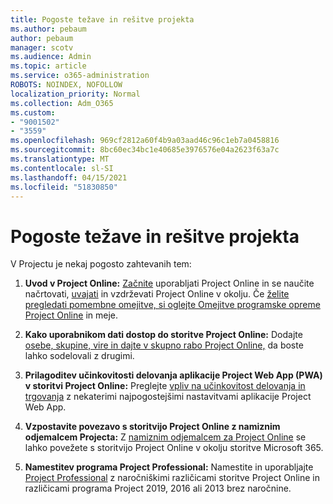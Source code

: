 ```yaml
---
title: Pogoste težave in rešitve projekta
ms.author: pebaum
author: pebaum
manager: scotv
ms.audience: Admin
ms.topic: article
ms.service: o365-administration
ROBOTS: NOINDEX, NOFOLLOW
localization_priority: Normal
ms.collection: Adm_O365
ms.custom:
- "9001502"
- "3559"
ms.openlocfilehash: 969cf2812a60f4b9a03aad46c96c1eb7a0458816
ms.sourcegitcommit: 8bc60ec34bc1e40685e3976576e04a2623f63a7c
ms.translationtype: MT
ms.contentlocale: sl-SI
ms.lasthandoff: 04/15/2021
ms.locfileid: "51830850"
---
```

# <a name="project-common-issues-and-resolutions"></a>Pogoste težave in rešitve projekta

V Projectu je nekaj pogosto zahtevanih tem:

1. **Uvod v Project Online:**  [Začnite](https://docs.microsoft.com/ProjectOnline/get-started-with-project-online) uporabljati Project Online in se naučite načrtovati, [uvajati](https://docs.microsoft.com/projectonline/project-online) in vzdrževati Project Online v okolju. Če [želite pregledati pomembne omejitve, si oglejte Omejitve programske opreme Project Online](https://docs.microsoft.com/ProjectOnline/project-online-software-boundaries-and-limits) in meje.

2. **Kako uporabnikom dati dostop do storitve Project Online:** Dodajte [osebe, skupine, vire in dajte v skupno rabo Project Online,](https://docs.microsoft.com/projectonline/step-2-add-people-to-project-online) da boste lahko sodelovali z drugimi. 

3. **Prilagoditev učinkovitosti delovanja aplikacije Project Web App (PWA) v storitvi Project Online:** Preglejte [vpliv na učinkovitost delovanja in trgovanja](https://docs.microsoft.com/projectonline/tune-project-online-performance) z nekaterimi najpogostejšimi nastavitvami aplikacije Project Web App.

4. **Vzpostavite povezavo s storitvijo Project Online z namiznim odjemalcem Projecta:** Z [namiznim odjemalcem za Project Online](https://docs.microsoft.com/projectonline/connect-to-project-online-with-the-project-online-desktop-client) se lahko povežete s storitvijo Project Online v okolju storitve Microsoft 365. 

5. **Namestitev programa Project Professional:** Namestite in uporabljajte [Project Professional](https://support.office.com/article/install-project-7059249b-d9fe-4d61-ab96-5c5bf435f281) z naročniškimi različicami storitve Project Online in različicami programa Project 2019, 2016 ali 2013 brez naročnine.
